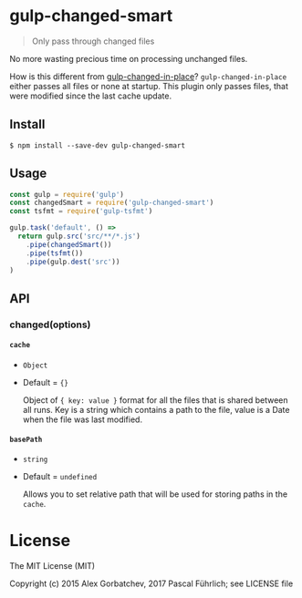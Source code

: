 # gulp-changed-smart
> Only pass through changed files

No more wasting precious time on processing unchanged files.

How is this different from [gulp-changed-in-place](https://github.com/alexgorbatchev/gulp-changed-in-place)?
`gulp-changed-in-place` either passes all files or none at startup. This plugin only passes files, that were modified since the last cache update.

## Install

```
$ npm install --save-dev gulp-changed-smart
```

## Usage

```js
const gulp = require('gulp')
const changedSmart = require('gulp-changed-smart')
const tsfmt = require('gulp-tsfmt')

gulp.task('default', () =>
  return gulp.src('src/**/*.js')
    .pipe(changedSmart())
    .pipe(tsfmt())
    .pipe(gulp.dest('src'))
)
```

## API

### changed(options)

#### `cache`
* `Object`
* Default = `{}`

  Object of `{ key: value }` format for all the files that is shared between all runs. Key is a string which contains a path to the file, value is a Date when the file was last modified.

#### `basePath`
* `string`
* Default = `undefined`

  Allows you to set relative path that will be used for storing paths in the `cache`.

# License

The MIT License (MIT)

Copyright (c) 2015 Alex Gorbatchev, 2017 Pascal Führlich; see LICENSE file
